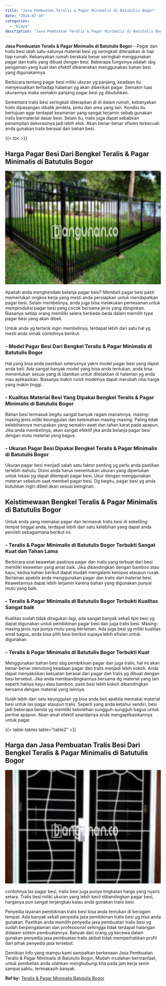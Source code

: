 ```yaml
---
title: "Jasa Pembuatan Teralis & Pagar Minimalis di Batutulis Bogor"
date: "2024-07-26"
categories: 
  - "biaya"
description: "Jasa Pembuatan Teralis & Pagar Minimalis di Batutulis Bogor. Demikian Info yang mampu kami sampaikan berkenaan Jasa Pembuatan Teralis & Pagar Minimalis di Ba..."
---
```


**Jasa Pembuatan Teralis & Pagar Minimalis di Batutulis Bogor** – Pagar dan tralis besi ialah satu-satunya material besi yg seringkali diterapkan di tiap tiap rumah. Kebanyakan rumah berskala besar seringkali menggunakan pagar dan tralis yang dibuat dengan besi. Beberapa fungsinya adalah sbg pengaman yang kuat dan efektif dikarenakan menggunakan bahan besi yang digunakannya.

Berbicara tentang pagar besi miliki ukuran yg panjang, keadaan itu menyesuaikan terhadap halaman yg akan diberikan pagar. Semakin luas ukurannya maka semakin panjang pagar besi yg dibutuhkan.

Sementara tralis besi seringkali diterapkan di di dalam rumah, kebanyakan tralis dipasangan dibalik jendela, pintu dan area yang lain. Kondisi itu bertujuan agar terdapat keamanan yang sangat terjamin sebab gunakan tralis bermaterial dasar besi. Selain itu, tralis juga dapat sebabkan penampilan dekorasinya jadi lebih elok. Akan benar-benar efisien terkecuali anda gunakan tralis berasal dari bahan besi.

{{< toc >}}

## Harga Pagar Besi Dari Bengkel Teralis & Pagar Minimalis di Batutulis Bogor

![Jasa Pembuatan Teralis & Pagar Minimalis di Batutulis Bogor](/images/pagar-minimalis-murah-09.png)

Apakah anda menghendaki belanja pagar besi? Membeli pagar besi pasti memerlukan ongkos kerja yang mesti anda persiapkan untuk mendapatkan pagar besi. Selain membelinya, anda juga bisa melakukan pemesanan untuk memproduksi pagar besi yang cocok bersama jenis yang diinginkan. Biasanya setiap orang memiliki selera berbeda-beda dalam memilih type pagar besi yang akan dibeli.

Untuk anda yg tertarik ingin membelinya, terdapat lebih dari satu hal yg mesti anda simak contohnya berikut:
### \- Model Pagar Besi Dari Bengkel Teralis & Pagar Minimalis di Batutulis Bogor

Hal yang bisa anda pastikan seterusnya yakni model pagar besi yang dapat anda beli. Ada sangat banyak model yang bisa anda tentukan, anda bisa menentukan sesuai yang di idamkan untuk diletakkan di halaman yg anda mau aplikasikan. Biasanya makin rumit modelnya dapat merubah nilai harga yang makin tinggi.

### \- Kualitas Material Besi Yang Dipakai Bengkel Teralis & Pagar Minimalis di Batutulis Bogor

Bahan besi termasuk begitu sangat banyak ragam macamnya, masing-masing jenis miliki keunggulan dan kelemahan masing-masing. Paling tidak kelebihannya merupakan yang semakin awet dan tahan karat pada apapun. Jika anda membelinya, akan sangat efektif jika anda belanja pagar besi dengan mutu material yang bagus.

### \- Ukuran Pagar Besi Dipakai Bengkel Teralis & Pagar Minimalis di Batutulis Bogor

Ukuran pagar besi menjadi salah satu faktor penting yg perlu anda pastikan terlebih dahulu. Disini anda harus menentukan ukuran yang diperlukan untuk lokasi yg dapat ditempati pagar besi. Ukur dengan menggunakan meteran sebelum saat membeli pagar besi. Dg begitu, pagar besi yg anda butuhkan ingin dibeli akan sesuai keinginan.

## Keistimewaan Bengkel Teralis & Pagar Minimalis di Batutulis Bogor

Untuk anda yang memakai pagar dan termasuk tralis besi di sekeliling tempat tinggal anda, terdapat lebih dari satu kelebihan yang dapat anda peroleh sebagaimana berikut ini.

### \- Teralis & Pagar Minimalis di Batutulis Bogor Terbukti Sangat Kuat dan Tahan Lama

Berbicara soal keawetan pastinya pagar dan tralis yang terbuat dari besi memiliki keawetan yang amat baik. Jika dibandingkan dengan bamboo atau kayu, kedua bahan berikut dapat mudah mengalami keropos ataupun rusak. Berlainan apabila anda menggunakan pagar dan tralis dari material besi. Keawetannya dapat lebih terjamin karena bahan yang digunakan punyai mutu yang baik.

### \- Teralis & Pagar Minimalis di Batutulis Bogor Terbukti Kualitas Sangat baik

Kualitas sudah tidak diragukan lagi, ada sangat banyak sekali tipe besi yg dapat digunakan untuk pembikinan pagar besi dan juga tralis besi. Masing-masing jenis nya punya mutu yang berlainan. Ada juga besi yg miliki kualitas amat bagus, anda bisa pilih besi berikut supaya lebih efisien untuk digunakan.

### \- Teralis & Pagar Minimalis di Batutulis Bogor Terbukti Kuat

Menggunakan bahan besi sbg pembikinan pagar dan juga tralis, hal ini akan benar-benar menolong keadaan pagar dan tralis menjadi lebih kokoh. Anda dapat menyaksikan kekuatan berasal dari pagar dan tralis yg dibuat dengan besi tersebut. Jika anda membandingkannya bersama dg material yang lain seperti halnya kayu atau bamboo, pasti besi lebih kokoh dibandingkan bersama dengan material yang lainnya.

Itulah lebih dari satu keunggulan yg bisa anda beli apabila memakai material besi untuk las pagar ataupun tralis. Seperti yang anda ketahui sendiri, besi jadi beberapa benda yg memiliki kebolehan sungguh-sungguh bagus untuk perihal apapun. Akan amat efektif seandainya anda mengaplikasikannya untuk pagar.

{{< table-tables table="table2" >}}

## Harga dan Jasa Pembuatan Tralis Besi Dari Bengkel Teralis & Pagar Minimalis di Batutulis Bogor

![Jasa Pembuatan Teralis & Pagar Minimalis di Batutulis Bogor](/images/teralis-minimalis-murah-38.png)

contohnya las pagar besi, tralis besi juga punya tingkatan harga yang nyaris setara. Tralis besi miliki ukuran yang lebih kecil dibandingkan pagar besi, harganya pun sangat terjangkau kalau anda gunakan tralis besi.

Penyedia layanan pembikinan tralis besi bisa anda temukan di beragam tempat. Ada banyak sekali penyedia jasa pembikinan tralis besi yg bisa anda gunakan. Pastikan anda memilih penyedia jasa pembuatan tralis besi yg sudah berpengalaman dan professional sehingga tidak terdapat halangan didalam sistem pembuatannya. Banyak dari orang yg kecewa dalam gunakan penyedia jasa pembuatan tralis akibat tidak memperhatikan profil dari pihak penyedia jasa tersebut.

Demikian Info yang mampu kami sampaikan berkenaan Jasa Pembuatan Teralis & Pagar Minimalis di Batutulis Bogor, Mudah-mudahan bermanfaat, untuk pembelian anda silahkan menghubungi kita pada jam kerja senin sampai sabtu, terimakasih banyak.

**Ref by:** [Teralis & Pagar Minimalis Batutulis Bogor](https://id.wikipedia.org/wiki/Teralis)
